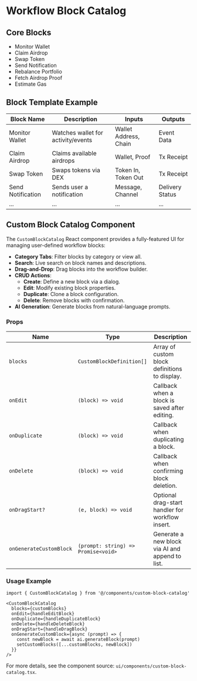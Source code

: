 # Workflow Block Catalog

## Core Blocks
- Monitor Wallet
- Claim Airdrop
- Swap Token
- Send Notification
- Rebalance Portfolio
- Fetch Airdrop Proof
- Estimate Gas

## Block Template Example
| Block Name         | Description                          | Inputs                | Outputs          |
|--------------------|--------------------------------------|-----------------------|------------------|
| Monitor Wallet     | Watches wallet for activity/events   | Wallet Address, Chain | Event Data       |
| Claim Airdrop      | Claims available airdrops            | Wallet, Proof         | Tx Receipt       |
| Swap Token         | Swaps tokens via DEX                 | Token In, Token Out   | Tx Receipt       |
| Send Notification  | Sends user a notification            | Message, Channel      | Delivery Status  |
| ...                | ...                                  | ...                   | ...              |

## Custom Block Catalog Component

The `CustomBlockCatalog` React component provides a fully-featured UI for managing user-defined workflow blocks:

- **Category Tabs**: Filter blocks by category or view all.
- **Search**: Live search on block names and descriptions.
- **Drag-and-Drop**: Drag blocks into the workflow builder.
- **CRUD Actions**:
  - **Create**: Define a new block via a dialog.
  - **Edit**: Modify existing block properties.
  - **Duplicate**: Clone a block configuration.
  - **Delete**: Remove blocks with confirmation.
- **AI Generation**: Generate blocks from natural-language prompts.

### Props
| Name                   | Type                                           | Description                                      |
|------------------------|------------------------------------------------|--------------------------------------------------|
| `blocks`               | `CustomBlockDefinition[]`                      | Array of custom block definitions to display.    |
| `onEdit`               | `(block) => void`                              | Callback when a block is saved after editing.    |
| `onDuplicate`          | `(block) => void`                              | Callback when duplicating a block.               |
| `onDelete`             | `(block) => void`                              | Callback when confirming block deletion.         |
| `onDragStart?`         | `(e, block) => void`                           | Optional drag-start handler for workflow insert. |
| `onGenerateCustomBlock`| `(prompt: string) => Promise<void>`            | Generate a new block via AI and append to list.  |

### Usage Example
```tsx
import { CustomBlockCatalog } from '@/components/custom-block-catalog'

<CustomBlockCatalog
  blocks={customBlocks}
  onEdit={handleEditBlock}
  onDuplicate={handleDuplicateBlock}
  onDelete={handleDeleteBlock}
  onDragStart={handleDragBlock}
  onGenerateCustomBlock={async (prompt) => {
    const newBlock = await ai.generateBlock(prompt)
    setCustomBlocks([...customBlocks, newBlock])
  }}
/>
```

For more details, see the component source: `ui/components/custom-block-catalog.tsx`.
